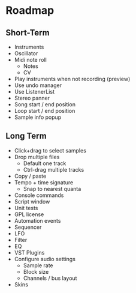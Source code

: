 # Roadmap

## Short-Term
- Instruments
- Oscillator
- Midi note roll
  - Notes
  - CV
- Play instruments when not recording (preview)
- Use undo manager
- Use ListenerList
- Stereo panner
- Song start / end position
- Loop start / end position
- Sample info popup


## Long Term

- Click+drag to select samples
- Drop multiple files
  - Default one track
  - Ctrl-drag multiple tracks
- Copy / paste
- Tempo + time signature
  - Snap to nearest quanta
- Console commands
- Script window
- Unit tests
- GPL license
- Automation events
- Sequencer
- LFO
- Filter
- EQ
- VST Plugins
- Configure audio settings
  - Sample rate
  - Block size
  - Channels / bus layout
- Skins
